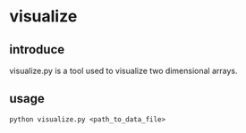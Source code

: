 # visualize

## introduce

visualize.py is a tool used to visualize two dimensional arrays.

## usage

```
python visualize.py <path_to_data_file>
```
